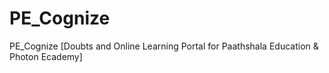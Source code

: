 # PE_Cognize
PE_Cognize [Doubts and Online Learning Portal for Paathshala Education &amp; Photon Ecademy]
